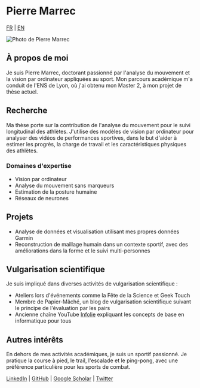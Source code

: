 # Pierre Marrec

[FR](#fr) | [EN](README_en.md/#en)

![Photo de Pierre Marrec](placeholder_photo.jpg)

<div id="fr">

## À propos de moi

Je suis Pierre Marrec, doctorant passionné par l'analyse du mouvement et la vision par ordinateur appliquées au sport. Mon parcours académique m'a conduit de l'ENS de Lyon, où j'ai obtenu mon Master 2, à mon projet de thèse actuel.

## Recherche

Ma thèse porte sur la contribution de l'analyse du mouvement pour le suivi longitudinal des athlètes. J'utilise des modèles de vision par ordinateur pour analyser des vidéos de performances sportives, dans le but d'aider à estimer les progrès, la charge de travail et les caractéristiques physiques des athlètes.

### Domaines d'expertise
- Vision par ordinateur
- Analyse du mouvement sans marqueurs
- Estimation de la posture humaine
- Réseaux de neurones

## Projets

- Analyse de données et visualisation utilisant mes propres données Garmin
- Reconstruction de maillage humain dans un contexte sportif, avec des améliorations dans la forme et le suivi multi-personnes

## Vulgarisation scientifique

Je suis impliqué dans diverses activités de vulgarisation scientifique :
- Ateliers lors d'événements comme la Fête de la Science et Geek Touch
- Membre de Papier-Mâché, un blog de vulgarisation scientifique suivant le principe de l'évaluation par les pairs
- Ancienne chaîne YouTube [Infolie](https://www.youtube.com/channel/UC1udm4yGSuEV7QwHANDHtLQ/videos) expliquant les concepts de base en informatique pour tous

## Autres intérêts

En dehors de mes activités académiques, je suis un sportif passionné. Je pratique la course à pied, le trail, l'escalade et le ping-pong, avec une préférence particulière pour les sports de combat.

[LinkedIn](#) | [GitHub](#) | [Google Scholar](#) | [Twitter](#)

</div>

